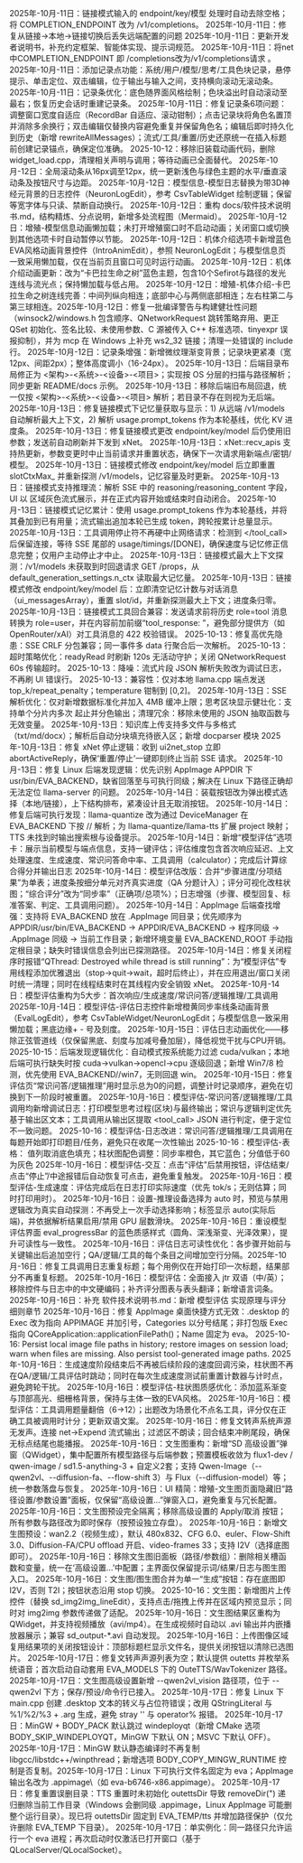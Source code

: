 2025年-10月-11日：链接模式输入的 endpoint/key/模型 处理时自动去除空格；将 COMPLETION_ENDPOINT 改为 /v1/completions。
2025年-10月-11日：修复从链接→本地→链接切换后丢失远端配置的问题
2025年-10月-11日：更新开发者说明书，补充约定框架、智能体实现、提示词规范。
2025年-10月-11日：将net中COMPLETION_ENDPOINT 即 /completions改为/v1/completions请求 。
2025年-10月-11日：添加记录点功能：系统/用户/模型/思考/工具色块记录，悬停提示、单击定位、双击编辑，位于输出与输入之间，支持横向滚动无滚动条。
2025年-10月-11日：记录条优化：底色随界面风格绘制；色块溢出时自动滚动至最右；恢复历史会话时重建记录条。
2025年-10月-11日：修复记录条6项问题：调整窗口宽度自适应（RecordBar 自适应、滚动钳制）；点击记录块将角色名置顶并消除多余换行；双击编辑仅替换内容避免重复并保留角色名；编辑后即时持久化到历史（新增 rewriteAllMessages）；流式/工具/重置/历史还原统一在插入标题前创建记录锚点，确保定位准确。
2025-10-12：移除旧装载动画代码，删除 widget_load.cpp，清理相关声明与调用；等待动画已全面替代。
2025年-10月-12日：全局滚动条从16px调至12px，统一更新浅色与绿色主题的水平/垂直滚动条及按钮尺寸与边距。
2025年-10月-12日：模型信息-模型日志替换为带3D神经元背景的日志控件（NeuronLogEdit），参考 CsvTableWidget 绘制逻辑；保留等宽字体与只读、禁断自动换行。
2025年-10月-12日：重构 docs/软件技术说明书.md，结构精炼、分点说明，新增多处流程图（Mermaid）。
2025年-10月-12日：增殖-模型信息动画懒加载；未打开增殖窗口时不启动动画；关闭窗口或切换到其他选项卡时自动暂停以节能。
2025年-10月-12日：机体介绍选项卡新增蓝色EVA风格动画背景控件（IntroAnimEdit），参照 NeuronLogEdit；与模型信息页一致采用懒加载，仅在当前页且窗口可见时运行动画。
2025年-10月-12日：机体介绍动画更新：改为“卡巴拉生命之树”蓝色主题，包含10个Sefirot与路径的发光连线与流光点；保持懒加载与低占用。
2025年-10月-12日：增殖-机体介绍-卡巴拉生命之树连线完善：中间列纵向相连；底部中心与两侧底部相连；左右柱第二与第三球相连。2025年-10月-12日：修复一批编译警告与构建健壮性问题（winsock2/windows.h 包含顺序、QNetworkRequest 跳转策略弃用、更正 QSet 初始化、签名比较、未使用参数、C 源被传入 C++ 标准选项、tinyexpr 误报抑制），并为 mcp 在 Windows 上补充 ws2_32 链接；清理一处错误的 include 行。
2025年-10月-12日：记录条增强：新增微纹理渐变背景；记录块更紧凑（宽12px、间距2px）；整体高度调小（16-24px）。
2025年-10月-13日：后端目录布局修正为 <架构>-<系统>-<设备>-<项目>；实现按 OS 分层的扫描与路径解析；同步更新 README/docs 示例。
2025年-10月-13日：移除后端旧布局回退，统一仅按 <架构>-<系统>-<设备>-<项目> 解析；若目录不存在则视为无后端。
2025年-10月-13日：修复链接模式下记忆量获取与显示：1) 从远端 /v1/models 自动解析最大上下文，2) 解析 usage.prompt_tokens 作为本轮基线，优化 KV 进度条。
2025年-10月-13日：修复链接模式更改 endpoint/key/model 后仍使用旧参数；发送前自动刷新并下发到 xNet。
2025年-10月-13日：xNet::recv_apis 支持热更新，参数变更时中止当前请求并重置状态，确保下一次请求用新端点/密钥/模型。
2025年-10月-13日：链接模式修改 endpoint/key/model 后立即重置 slotCtxMax_ 并重新探测 /v1/models，记忆容量及时更新。
2025年-10月-13日：链接模式支持推理流：解析 SSE 中的 reasoning/reasoning_content 字段，UI 以 <think> 区域灰色流式展示，并在正式内容开始或结束时自动闭合。
2025年-10月-13日：链接模式记忆累计：使用 usage.prompt_tokens 作为本轮基线，并将其叠加到已有用量；流式输出追加本轮已生成 token，跨轮按累计总量显示。
2025年-10月-13日：工具调用停止符不再硬中止网络请求：检测到 </tool_call> 后保留连接，等待 SSE 尾部的 usage/timings/[DONE]，确保速度与记忆修正信息完整；仅用户主动停止才中止。
2025年-10月-13日：链接模式最大上下文探测：/v1/models 未获取到时回退请求 GET /props，从 default_generation_settings.n_ctx 读取最大记忆量。
2025年-10月-13日：链接模式修改 endpoint/key/model 后：立即清空记忆计数与对话消息（ui_messagesArray），重置 slot/id，并重新探测最大上下文；进度条归零。
2025年-10月-13日：链接模式工具回合兼容：发送请求前将历史 role=tool 消息转换为 role=user，并在内容前加前缀“tool_response: ”，避免部分提供方（如 OpenRouter/xAI）对工具消息的 422 校验错误。
2025-10-13：修复高优先隐患：SSE CRLF 分包兼容；同一事件多 data 行聚合后一次解析。
2025-10-13：超时策略优化：readyRead 时刷新 120s 无活动守护；关闭 QNetworkRequest 60s 传输超时。
2025-10-13：降噪：流式片段 JSON 解析失败改为调试日志，不再刷 UI 错误行。
2025-10-13：兼容性：仅对本地 llama.cpp 端点发送 top_k/repeat_penalty；temperature 钳制到 [0,2]。
2025年-10月-13日：SSE 解析优化：仅对新增数据标准化并加入 4MB 缓冲上限；思考区块显示健壮化：支持单个分片内多次 <think> 起止并分色输出；清理冗余：移除未使用的 JSON 抽取函数与无效变量。
2025年-10月-13日：知识库上传支持多文件与多格式（txt/md/docx）；解析后自动分块填充待嵌入区；新增 docparser 模块
2025年-10月-13日：修复 xNet 停止逻辑：收到 ui2net_stop 立即 abortActiveReply，确保‘重置/停止’一键即刻终止当前 SSE 请求。
2025年-10月-13日：修复 Linux 后端发现逻辑：优先识别 AppImage APPDIR 下 usr/bin/EVA_BACKEND，缺省回落至与可执行同级；解决在 Linux 下路径正确却无法定位 llama-server 的问题。
2025年-10月-14日：装载按钮改为弹出模式选择（本地/链接），上下结构排布，紧凑设计且无取消按钮。
2025年-10月-14日：修复后端可执行发现：llama-quantize 改为通过 DeviceManager 在 EVA_BACKEND 下按 <arch>/<os>/<device> 解析；为 llama-quantize/llama-tts 扩展 project 映射；TTS 未找到时输出搜索根与设备提示。
2025年-10月-14日：新增“模型评估”选项卡：展示当前模型与端点信息，支持一键评估；评估维度包含首次响应延迟、上文处理速度、生成速度、常识问答命中率、工具调用（calculator）；完成后计算综合得分并输出日志
2025年-10月-14日：模型评估改版：合并“步骤进度/分项结果”为单表；进度条按细分单元对齐真实进度（QA 分题计入）；评分可视化改柱状图；“综合评分”改为“同步率”（正确项/总项%）；日志增强（步骤、模型回复、标准答案、判定、工具调用问题）。
2025年-10月-14日：AppImage 后端查找增强：支持将 EVA_BACKEND 放在 .AppImage 同目录；优先顺序为 APPDIR/usr/bin/EVA_BACKEND → APPDIR/EVA_BACKEND → 程序同级 → .AppImage 同级 → 当前工作目录；新增环境变量 EVA_BACKEND_ROOT 手动指定根目录；缺失时错误信息会列出已探测路径。
2025年-10月-14日：修复关闭程序时报错“QThread: Destroyed while thread is still running”：为“模型评估”专用线程添加优雅退出（stop→quit→wait，超时后终止），并在应用退出/窗口关闭时统一清理；同时在线程结束时在其线程内安全销毁 xNet。
2025年-10月-14日：模型评估重构为5大步：首次响应/生成速度/常识问答/逻辑推理/工具调用
2025年-10月-14日：模型评估-评估日志控件新增橙黄同步率线条动画背景（EvalLogEdit），参考 CsvTableWidget/NeuronLogEdit；与模型信息一致采用懒加载；黑底边缘+ - 号及刻度。
2025年-10月-15日：评估日志动画优化——移除正弦管道线（仅保留黑底、刻度与加减号叠加层），降低视觉干扰与CPU开销。
2025-10-15：后端发现逻辑优化：自动模式按系统能力过滤 cuda/vulkan；本地后端可执行缺失时按 cuda→vulkan→opencl→cpu 逐级回退；新增 Win7/8 检测，优先使用 EVA_BACKEND/<arch>/win7，无则回退 win。
2025年-10月-15日：修复评估页“常识问答/逻辑推理”用时显示总为0的问题，调整计时记录顺序，避免在切换到下一阶段时被重置。
2025年-10月-16日：模型评估-常识问答/逻辑推理/工具调用均新增调试日志：打印模型思考过程(<think>区块)与最终输出；常识与逻辑判定优先基于输出区文本；工具调用从输出区提取 <tool_call> JSON 进行判定，便于定位不一致问题。
2025-10-16：模型评估-日志改进：常识问答/逻辑推理/工具调用在每题开始即打印题目/任务，避免只在收尾一次性输出
2025-10-16：模型评估-表格： 值列取消底色填充；柱状图配色调整：同步率橙色，其它蓝色；分值低于60为灰色
2025年-10月-16日：模型评估-交互：点击“评估”后禁用按钮，评估结束/点击“停止”/中途报错后自动恢复可点击，避免重复触发。
2025年-10月-16日：模型评估-生成速度：评估完成后在日志打印实际速度（优先 tok/s；无则估算；同时打印用时）。
2025年-10月-16日：设置-推理设备选择为 auto 时，预览与禁用逻辑改为真实自动探测：不再受上一次手动选择影响；标签显示 auto(实际后端)，并依据解析结果启用/禁用 GPU 层数滑块。
2025年-10月-16日：重设模型评估界面 eval_progressBar 的蓝色质感样式（圆角、深浅渐变、光泽效果），提升可读性与一致性。
2025年-10月-16日：评估日志可读性优化：各步骤开始前与关键输出后追加空行；QA/逻辑/工具的每个条目之间增加空行分隔。2025年-10月-16日：修复工具调用日志重复标题；每个用例仅在开始打印一次标题，结果部分不再重复标题。
2025年-10月-16日：模型评估：全面接入 jtr 双语（中/英）；移除控件与日志中的中文硬编码；补齐评分图表与表头翻译；新增语言词条。
2025年-10月-16日：补充 软件技术说明书.md：新增 模型评估 实现原理与评分细则章节
2025年-10月-16日：修复 AppImage 桌面快捷方式无效：.desktop 的 Exec 改为指向 APPIMAGE 并加引号，Categories 以分号结尾；非打包版 Exec 指向 QCoreApplication::applicationFilePath()；Name 固定为 eva。
2025-10-16: Persist local image file paths in history; restore images on session load; warn when files are missing. Also persist tool-generated image paths.
2025年-10月-16日：生成速度阶段结束后不再被后续阶段的速度回调污染，柱状图不再在QA/逻辑/工具评估时跳动；同时在每次生成速度测试前重置计数器与计时点，避免跨轮干扰。
2025年-10月-16日：模型评估-柱状图质感优化：添加蓝系渐变与顶部高光、细栅格背景，保持与主体一致的EVA风格。
2025年-10月-16日：模型评估：工具调用题量翻倍（6→12）；出题改为场景化不点名工具，评分仅在正确工具被调用时计分；更新双语文案。
2025年-10月-16日：修复文转声系统声源无发声。连接 net→Expend 流式输出；过滤<think>区不朗读；回合结束冲刷尾段，确保无标点结尾也能播报。
2025年-10月-16日：文生图重构：新增“SD 高级设置”弹窗（QWidget），集中配置所有模型路径与后端参数；预置模板收敛为 flux1-dev / qwen-image / sd1.5-anything-3 + 自定义2套；支持 Qwen-Image（--qwen2vl、--diffusion-fa、--flow-shift 3）与 Flux（--diffusion-model）等；统一参数落盘与恢复。
2025年-10月-16日：UI 精简：增殖-文生图页面隐藏旧“路径设置/参数设置”面板，仅保留“高级设置...”弹窗入口，避免重复与冗长配置。
2025年-10月-16日：文生图预设完全隔离；移除高级设置的 Apply/取消 按钮；所有参数与路径改为即时保存（按预设独立存盘）。
2025年-10月-16日：新增文生图预设：wan2.2（视频生成），默认 480x832、CFG 6.0、euler、Flow-Shift 3.0、Diffusion-FA/CPU offload 开启、video-frames 33；支持 I2V（选择底图即可）。
2025年-10月-16日：移除文生图旧面板（路径/参数组）：删除相关槽函数和变量，统一在‘高级设置…’中配置；主界面仅保留提示词/结果/日志与图生图入口。
2025年-10月-16日：文生图/图生图合并为单一“生成”按钮：存在底图即 I2V，否则 T2I；按钮状态沿用 stop 切换。
2025-10-16：文生图：新增图片上传控件（替换 sd_img2img_lineEdit），支持点击/拖拽上传并在区域内预览显示；同时对 img2img 参数传递做了适配。
2025年-10月-16日：文生图结果区重构为 QWidget，并支持视频播放（avi/mp4）。在生成视频时自动以 .avi 输出并内嵌播放器展示；兼容 sd_output-*.avi 自动发现。
2025年-10月-16日：上传图像区域复用结果项的关闭按钮设计：顶部标题栏显示文件名，提供关闭按钮以清除已选图片。
2025年-10月-17日：修复文转声声源列表为空；默认提供 outetts 并枚举系统语音；首次启动自动套用 EVA_MODELS 下的 OuteTTS/WavTokenizer 路径。
2025年-10月-17日：文生图高级设置新增 --qwen2vl_vision 路径项，位于 --qwen2vl 下方；保存/预设/命令行已接入。
2025年-10月-17日：修复 Linux 下 main.cpp 创建 .desktop 文本的转义与占位符错误；改用 QStringLiteral 与 %1/%2/%3 + .arg 生成，避免 stray '\' 与 operator% 报错。
2025年-10月-17日：MinGW + BODY_PACK 默认跳过 windeployqt（新增 CMake 选项 BODY_SKIP_WINDEPLOYQT，MinGW 下默认 ON；MSVC 下默认 OFF）。
2025年-10月-17日：MinGW 默认静态编译时不再复制 libgcc/libstdc++/winpthread；新增选项 BODY_COPY_MINGW_RUNTIME 控制是否复制。2025年-10月-17日：Linux 下可执行文件名固定为 eva；AppImage 输出名改为 \.appimage\（如 eva-b6746-x86.appimage）。
2025年-10月-17日：修复重置误删目录：TTS 重置时未初始化 outettsDir 导致 removeDir(") 递归删除当前工作目录（Windows 会删同级 .appimage，Linux AppImage 可能删整个运行目录）。现已将 outettsDir 固定到 EVA_TEMP/tts 并增加路径保护（仅允许删除 EVA_TEMP 下目录）。
2025年-10月-17日：单实例化：同一路径只允许运行一个 eva 进程；再次启动时仅激活已打开窗口（基于 QLocalServer/QLocalSocket）。
